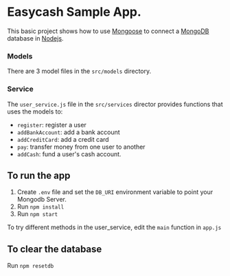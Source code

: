 # Easycash Sample App.

This basic project shows how to use [Mongoose](https://mongoosejs.com/) to connect a [MongoDB](https://www.mongodb.com/) database in [Nodejs](https://nodejs.org/en/).

### Models
There are 3 model files in the `src/models` directory.

### Service
The `user_service.js` file in the `src/services` director provides functions that uses the models to:
- `register`: register a user
- `addBankAccount`: add a bank account
- `addCreditCard`: add a credit card
- `pay`: transfer money from one user to another
- `addCash`: fund a user's cash account.

## To run the app
1. Create `.env` file and set the `DB_URI` environment variable to point your Mongodb Server.
2. Run `npm install`
3. Run `npm start`

To try different methods in the user_service, edit the `main` function in `app.js`
## To clear the database
Run `npm resetdb`




